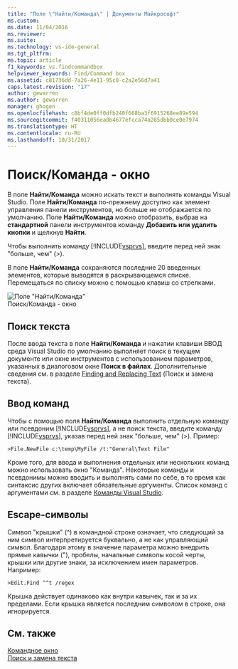 ```yaml
---
title: "Поле \"Найти/Команда\" | Документы Майкрософт"
ms.custom: 
ms.date: 11/04/2016
ms.reviewer: 
ms.suite: 
ms.technology: vs-ide-general
ms.tgt_pltfrm: 
ms.topic: article
f1_keywords: vs.findcommandbox
helpviewer_keywords: Find/Command box
ms.assetid: c81736dd-7a26-4e11-95c8-c2a2e56d7a41
caps.latest.revision: "17"
author: gewarren
ms.author: gewarren
manager: ghogen
ms.openlocfilehash: c8bf4de0ff0dfb240f668ba3f6915268ee89e594
ms.sourcegitcommit: f40311056ea0b4677efcca74a285dbb0ce0e7974
ms.translationtype: HT
ms.contentlocale: ru-RU
ms.lasthandoff: 10/31/2017
---
```

# <a name="findcommand-box"></a>Поиск/Команда - окно
В поле **Найти/Команда** можно искать текст и выполнять команды Visual Studio. Поле **Найти/Команда** по-прежнему доступно как элемент управления панели инструментов, но больше не отображается по умолчанию. Поле **Найти/Команда** можно отобразить, выбрав на **стандартной** панели инструментов команду **Добавить или удалить кнопки** и щелкнув **Найти**.  
  
 Чтобы выполнить команду [!INCLUDE[vsprvs](../code-quality/includes/vsprvs_md.md)], введите перед ней знак "больше, чем" (>).  
  
 В поле **Найти/Команда** сохраняются последние 20 введенных элементов, которые выводятся в раскрывающемся списке. Перемещаться по списку можно с помощью клавиш со стрелками.  
  
 ![Поле "Найти&#47;Команда"](../ide/media/findcommandbox.png "FindCommandBox")  
Поиск/Команда - окно  
  
## <a name="searching-for-text"></a>Поиск текста  
 После ввода текста в поле **Найти/Команда** и нажатии клавиши ВВОД среда Visual Studio по умолчанию выполняет поиск в текущем документе или окне инструментов с использованием параметров, указанных в диалоговом окне **Поиск в файлах**. Дополнительные сведения см. в разделе [Finding and Replacing Text](../ide/finding-and-replacing-text.md) (Поиск и замена текста).  
  
## <a name="entering-commands"></a>Ввод команд  
 Чтобы с помощью поля **Найти/Команда** выполнить отдельную команду или псевдоним [!INCLUDE[vsprvs](../code-quality/includes/vsprvs_md.md)], а не поиск текста, введите команду [!INCLUDE[vsprvs](../code-quality/includes/vsprvs_md.md)], указав перед ней знак "больше, чем" (>). Пример:  
  
```  
>File.NewFile c:\temp\MyFile /t:"General\Text File"  
```  
  
 Кроме того, для ввода и выполнения отдельных или нескольких команд можно использовать окно "Команда". Некоторые команды и псевдонимы можно вводить и выполнять сами по себе, в то время как синтаксис других включает обязательные аргументы. Список команд с аргументами см. в разделе [Команды Visual Studio](../ide/reference/visual-studio-commands.md).  
  
## <a name="escape-characters"></a>Escape-символы  
 Символ "крышки" (^) в командной строке означает, что следующий за ним символ интерпретируется буквально, а не как управляющий символ. Благодаря этому в значение параметра можно внедрить прямые кавычки ("), пробелы, начальные символы косой черты, крышки или другие знаки, за исключением имен параметров. Например:  
  
```  
>Edit.Find ^^t /regex  
```  
  
 Крышка действует одинаково как внутри кавычек, так и за их пределами. Если крышка является последним символом в строке, она игнорируется.  
  
## <a name="see-also"></a>См. также  
 [Командное окно](../ide/reference/command-window.md)   
 [Поиск и замена текста](../ide/finding-and-replacing-text.md)